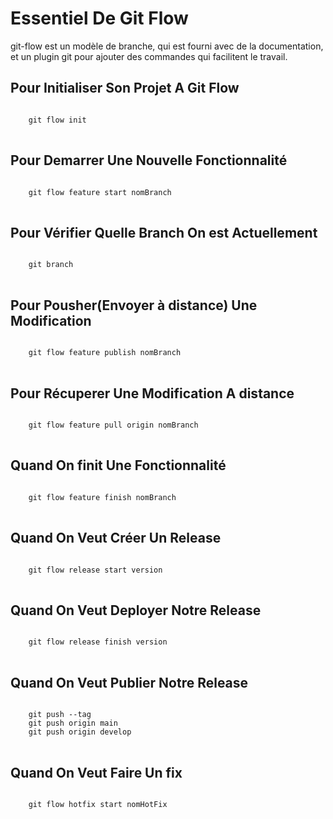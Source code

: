 # Essentiel De Git Flow

git-flow est un modèle de branche, qui est fourni avec de la documentation, et un plugin git pour ajouter des commandes qui facilitent le travail.

## Pour Initialiser Son Projet A Git Flow

<pre>
<code>
	git flow init
</code>
</pre>

## Pour Demarrer Une Nouvelle Fonctionnalité

<pre>
<code>
	git flow feature start nomBranch
</code>
</pre>

## Pour Vérifier Quelle Branch On est Actuellement

<pre>
<code>
	git branch
</code>
</pre>

## Pour Pousher(Envoyer à distance) Une Modification

<pre>
<code>
	git flow feature publish nomBranch
</code>
</pre>

## Pour Récuperer Une Modification A distance

<pre>
<code>
	git flow feature pull origin nomBranch
</code>
</pre>


## Quand On finit Une Fonctionnalité

<pre>
<code>
	git flow feature finish nomBranch
</code>
</pre>

## Quand On Veut Créer Un Release

<pre>
<code>
	git flow release start version
</code>
</pre>

## Quand On Veut Deployer Notre Release 

<pre>
<code>
	git flow release finish version
</code>
</pre>

## Quand On Veut Publier Notre Release 

<pre>
<code>
	git push --tag
	git push origin main
	git push origin develop
</code>
</pre>

## Quand On Veut Faire Un fix

<pre>
<code>
	git flow hotfix start nomHotFix
</code>
</pre>